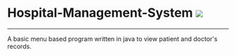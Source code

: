 # Hospital-Management-System   ![](https://img.shields.io/badge/lanuguage-Java-informational?style=flat&logo=<LOGO_NAME>&logoColor=white&blue)

________________________________________________________________________________________________________________________________________________________________________
A basic menu based program written in java  to view patient and doctor's records. 
